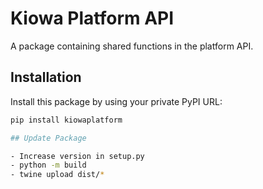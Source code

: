 # Kiowa Platform API 

A package containing shared functions in the platform API. 

## Installation

Install this package by using your private PyPI URL:

```bash
pip install kiowaplatform

## Update Package

- Increase version in setup.py
- python -m build 
- twine upload dist/* 


